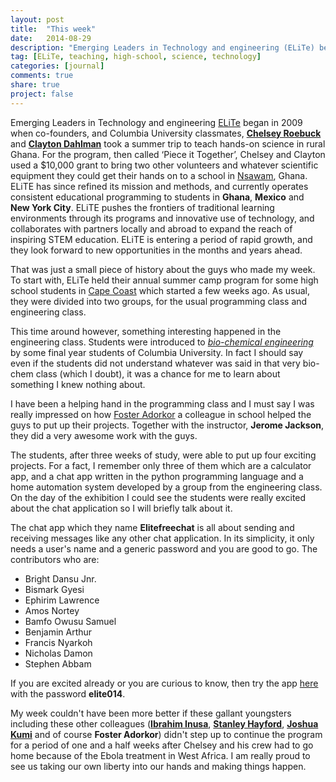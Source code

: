 ```yaml
---
layout: post
title:  "This week"
date:   2014-08-29
description: "Emerging Leaders in Technology and engineering (ELiTe) began in 2009 when co-founders, and Columbia University classmates, Chelsey Roebuck and Clayton Dahlman took a summer trip to teach hands-on science in rural Ghana."
tag: [ELiTe, teaching, high-school, science, technology]
categories: [journal]
comments: true
share: true
project: false
---
```


Emerging Leaders in Technology and engineering [ELiTe](http://www.elite-education.org/) began in 2009 when co-founders, and Columbia University classmates, [__Chelsey Roebuck__](http://www.linkedin.com/pub/chelsey-roebuck/12/a10/b48) and [__Clayton Dahlman__](http://www.linkedin.com/pub/clayton-dahlman/14/106/302) took a summer trip to teach hands-on science in rural Ghana. For the program, then called ‘Piece it Together’, Chelsey and Clayton used a $10,000 grant to bring two other volunteers and whatever scientific equipment they could get their hands on to a school in [Nsawam](https://www.google.com.gh/maps/place/Nsawam/@5.8181146,-0.348022,13z/data=!3m1!4b1!4m2!3m1!1s0xfdf0c71326ec2b1:0xd5587c8564ab39be?hl=en), Ghana. ELiTE has since refined its mission and methods, and currently operates consistent educational programming to students in __Ghana__, __Mexico__ and __New York City__. ELiTE pushes the frontiers of traditional learning environments through its programs and innovative use of technology, and collaborates with partners locally and abroad to expand the reach of inspiring STEM education. ELiTE is entering a period of rapid growth, and they look forward to new opportunities in the months and years ahead.

<!-- more -->

That was just a small piece of history about the guys who made my week. To start with, ELiTe held their annual summer camp program for some high school students in [Cape Coast](https://www.google.com.gh/maps/place/Cape+Coast/@5.1322909,-1.2666142,13z/data=!3m1!4b1!4m2!3m1!1s0xfddfc29c7b3faad:0xeae5bdfb8639e093?hl=en) which started a few weeks ago. As usual, they were divided into two groups, for the usual programming class and engineering class.

This time around however, something interesting happened in the engineering class. Students were introduced to [_bio-chemical engineering_](http://en.wikipedia.org/wiki/Biochemical_engineering) by some final year students of Columbia University. In fact I should say even if the students did not understand whatever was said in that very bio-chem class (which I doubt), it was a chance for me to learn about something I knew nothing about.

I have been a helping hand in the programming class and I must say I was really impressed on how [Foster Adorkor](https://www.facebook.com/jet360.inc?ref=ts&fref=ts) a colleague in school helped the guys to put up their projects. Together with the instructor, __Jerome Jackson__, they did a very awesome work with the guys.

The students, after three weeks of study, were able to put up four exciting projects. For a fact, I remember only three of them which are a calculator app, and a chat app written in the python programming language and a home automation system developed by a group from the engineering class. On the day of the exhibition I could see the students were really excited about the chat application so I will briefly talk about it.

The chat app which they name __Elitefreechat__ is all about sending and receiving messages like any other chat application. In its simplicity, it only needs a user's name and a generic password and you are good to go. The contributors who are:

* Bright Dansu Jnr.
* Bismark Gyesi
* Ephirim Lawrence
* Amos Nortey
* Bamfo Owusu Samuel
* Benjamin Arthur
* Francis Nyarkoh
* Nicholas Damon
* Stephen Abbam

If you are excited already or you are curious to know, then try the app [here](https://www.elitefreechat.appspot.com) with the password __elite014__.

My week couldn't have been more better if these gallant youngsters including these other colleagues ([__Ibrahim Inusa__](https://www.facebook.com/iinusa), [__Stanley Hayford__](https://www.facebook.com/stanley.hayford1), [__Joshua Kumi__](https://www.facebook.com/joshua.kumi.71) and of course __Foster Adorkor__) didn't step up to continue the program for a period of one and a half weeks after Chelsey and his crew had to go home because of the Ebola treatment in West Africa. I am really proud to see us taking our own liberty into our hands and making things happen.